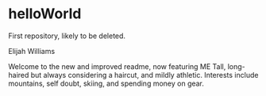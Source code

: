 # helloWorld
First repository, likely to be deleted.

Elijah Williams


Welcome to the new and improved readme, now featuring ME
Tall, long-haired but always considering a haircut, and mildly athletic. Interests include mountains, self doubt, skiing, and spending money on gear.
